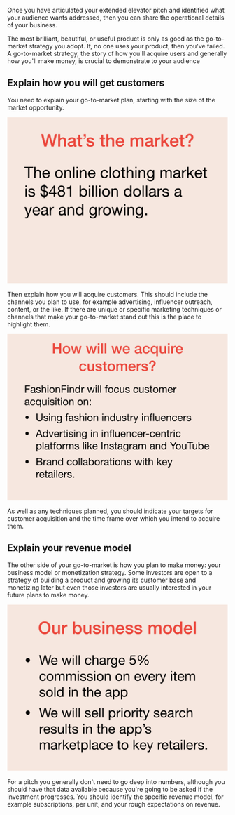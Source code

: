 Once you have articulated your extended elevator pitch and identified what your audience wants addressed, then you can share the operational details of your business.

The most brilliant, beautiful, or useful product is only as good as the go-to-market strategy you adopt. If, no one uses your product, then you've failed. A go-to-market strategy, the story of how you'll acquire users and generally how you'll make money, is crucial to demonstrate to your audience

## Explain how you will get customers

You need to explain your go-to-market plan, starting with the size of the market opportunity.

![FashionFindr's market opportunity](../media/pitch_proto.006.png)

Then explain how you will acquire customers. This should include the channels you plan to use, for example advertising, influencer outreach, content, or the like. If there are unique or specific marketing techniques or channels that make your go-to-market stand out this is the place to highlight them.

![Acquiring customers](../media/pitch_proto.007.png)

As well as any techniques planned, you should indicate your targets for customer acquisition and the time frame over which you intend to acquire them.

## Explain your revenue model

The other side of your go-to-market is how you plan to make money: your business model or monetization strategy. Some investors are open to a strategy of building a product and growing its customer base and monetizing later but even those investors are usually interested in your future plans to make money. 

![FashionFindr's business model](../media/pitch_proto.008.png)

For a pitch you generally don't need to go deep into numbers, although you should have that data available because you're going to be asked if the investment progresses. You should identify the specific revenue model, for example subscriptions, per unit, and your rough expectations on revenue.
